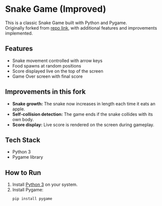 # Snake Game (Improved)

This is a classic Snake Game built with Python and Pygame.  
Originally forked from [repo link](https://github.com/oceanlord-jet/Snake-game), with additional features and improvements implemented.


## Features

- Snake movement controlled with arrow keys
- Food spawns at random positions
- Score displayed live on the top of the screen
- Game Over screen with final score


## Improvements in this fork

- **Snake growth:** The snake now increases in length each time it eats an apple.
- **Self‑collision detection:** The game ends if the snake collides with its own body.
- **Score display:** Live score is rendered on the screen during gameplay.


## Tech Stack

- Python 3
- Pygame library


## How to Run

1. Install [Python 3](https://www.python.org/downloads/) on your system.
2. Install Pygame:
   ```
   pip install pygame
   ```
